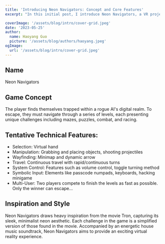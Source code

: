 ```yaml
---
title: 'Introducing Neon Navigators: Concept and Core Features'
excerpt: "In this initial post, I introduce Neon Navigators, a VR project developed for my 3D User Interactions course at UC San Diego. This blog entry will outline the game's concept and elaborate on its unique technical features that contribute to immersive gameplay."

coverImage: '/assets/blog/intro/cover-grid.jpeg'
date: '2023-05-25'
author:
  name: Haoyang Guo
  picture: '/assets/blog/authors/haoyang.jpeg'
ogImage:
  url: '/assets/blog/intro/cover-grid.jpeg'
---
```


## Name
Neon Navigators

## Game Concept
The player finds themselves trapped within a rogue AI's digital realm. To escape, they must navigate through a series of levels, each presenting unique challenges including mazes, puzzles, combat, and racing.
  
## Tentative Technical Features:
- Selection: Virtual hand
- Manipulation: Grabbing and placing objects, shooting projectiles
- Wayfinding: Minimap and dynamic arrow
- Travel: Continuous travel with rapid/continuous turns
- System Control: Features such as volume control, toggle turning method
- Symbolic Input: Elements like passcode numpads, keyboards, hacking minigame
- Multi-User: Two players compete to finish the levels as fast as possible. Only the winner can escape...

## Inspiration and Style
Neon Navigators draws heavy inspiration from the movie Tron, capturing its sleek, minimalist neon aesthetic. Each challenge in the game is a simplified version of those found in the movie. Accompanied by an energetic house music soundtrack, Neon Navigators aims to provide an exciting virtual reality experience.
